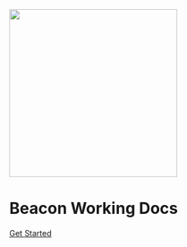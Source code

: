 <!-- ![logo](media/f5_white_24x24.svg) -->

<!-- ![logo](media/beacon.png ':size=30%') -->

<img src="/f5-beacon/media/beacon.png"  width="300" height="300" style="box-shadow: 0 0px 0px"/>

# **Beacon Working Docs**

[Get Started](/?id=beacon-working-docs)
